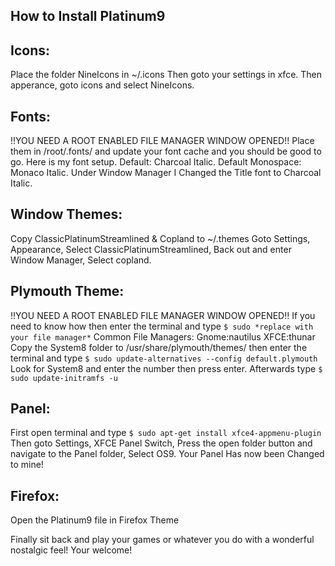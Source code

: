 ## How to Install Platinum9

## Icons:
Place the folder NineIcons in ~/.icons
Then goto your settings in xfce. Then apperance, goto icons and select NineIcons.

## Fonts:
!!YOU NEED A ROOT ENABLED FILE MANAGER WINDOW OPENED!!
Place them in /root/.fonts/ and update your font cache and you should be good to go.
Here is my font setup.
Default: Charcoal Italic.
Default Monospace: Monaco Italic.
Under Window Manager I Changed the Title font to Charcoal Italic.

## Window Themes:
Copy ClassicPlatinumStreamlined & Copland to ~/.themes
Goto Settings, Appearance, Select ClassicPlatinumStreamlined, Back out and enter Window Manager, Select copland.

## Plymouth Theme:
!!YOU NEED A ROOT ENABLED FILE MANAGER WINDOW OPENED!!
If you need to know how then enter the terminal and type 
`$ sudo *replace with your file manager*`
Common File Managers:
Gnome:nautilus
XFCE:thunar
Copy the System8 folder to /usr/share/plymouth/themes/
then enter the terminal and type 
`$ sudo update-alternatives --config default.plymouth`
Look for System8 and enter the number then press enter.
Afterwards type
`$ sudo update-initramfs -u`

## Panel:
First open terminal and type
`$ sudo apt-get install xfce4-appmenu-plugin`
Then goto Settings, XFCE Panel Switch, Press the open folder button and navigate to the Panel folder, Select OS9.
Your Panel Has now been Changed to mine!

## Firefox:
Open the Platinum9 file in Firefox Theme

Finally sit back and play your games or whatever you do with a wonderful nostalgic feel!
Your welcome!
